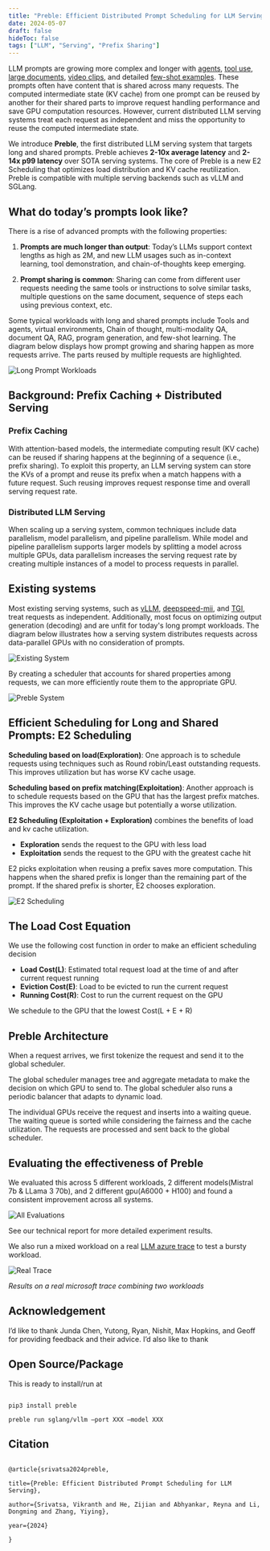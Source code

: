 ```yaml
---
title: "Preble: Efficient Distributed Prompt Scheduling for LLM Serving"
date: 2024-05-07
draft: false
hideToc: false
tags: ["LLM", "Serving", "Prefix Sharing"]
---
```

 
LLM prompts are growing more complex and longer with [agents](https://arxiv.org/abs/2308.11432), [tool use](https://platform.openai.com/docs/guides/function-calling), [large documents](https://arxiv.org/html/2404.07143v1), [video clips](https://blog.google/technology/ai/google-gemini-next-generation-model-february-2024/#context-window), and detailed [few-shot examples](https://arxiv.org/pdf/2210.03629). These prompts often have content that is shared across many requests. The computed intermediate state (KV cache) from one prompt can be reused by another for their shared parts to improve request handling performance and save GPU computation resources. However, current distributed LLM serving systems treat each request as independent and miss the opportunity to reuse the computed intermediate state.

We introduce **Preble**, the first distributed LLM serving system that targets long and shared prompts. Preble achieves **2-10x average latency** and **2-14x p99 latency** over SOTA serving systems. The core of Preble is a new E2 Scheduling that optimizes load distribution and KV cache reutilization. Preble is compatible with multiple serving backends such as vLLM and SGLang.

  

## What do today’s prompts look like?
There is a rise of advanced prompts with the following properties:
 
1. **Prompts are much longer than output**: Today’s LLMs support context lengths as high as 2M, and new LLM usages such as in-context learning, tool demonstration, and chain-of-thoughts keep emerging.

2. **Prompt sharing is common**: Sharing can come from different user requests needing the same tools or instructions to solve similar tasks, multiple questions on the same document, sequence of steps each using previous context, etc.

  

Some typical workloads with long and shared prompts include Tools and agents, virtual environments, Chain of thought, multi-modality QA, document QA, RAG, program generation, and few-shot learning. The diagram below displays how prompt growing and sharing happen as more requests arrive. The parts reused by multiple requests are highlighted.

  

![Long Prompt Workloads](../../static/images/preble_gifs/long_prompt_gif_large_text.gif)

  

## Background: Prefix Caching + Distributed Serving

### Prefix Caching

With attention-based models, the intermediate computing result (KV cache) can be reused if sharing happens at the beginning of a sequence (i.e., prefix sharing). To exploit this property, an LLM serving system can store the KVs of a prompt and reuse its prefix when a match happens with a future request. Such reusing improves request response time and overall serving request rate.

  

### Distributed LLM Serving

When scaling up a serving system, common techniques include data parallelism, model parallelism, and pipeline parallelism. While model and pipeline parallelism supports larger models by splitting a model across multiple GPUs, data parallelism increases the serving request rate by creating multiple instances of a model to process requests in parallel.

  

## Existing systems

  

Most existing serving systems, such as [vLLM](https://github.com/vllm-project/vllm), [deepspeed-mii](https://github.com/microsoft/DeepSpeed-MII), and [TGI](https://github.com/huggingface/text-generation-inference), treat requests as independent. Additionally, most focus on optimizing output generation (decoding) and are unfit for today's long prompt workloads. The diagram below illustrates how a serving system distributes requests across data-parallel GPUs with no consideration of prompts.

  

![Existing System](../../static/images/preble_gifs/existing_system_gif.gif)

  

By creating a scheduler that accounts for shared properties among requests, we can more efficiently route them to the appropriate GPU.

  

![Preble System](../../static/images/preble_gifs/preble_system_processing_gif.gif)

  
  

## Efficient Scheduling for Long and Shared Prompts: E2 Scheduling

**Scheduling based on load(Exploration)**: One approach is to schedule requests using techniques such as Round robin/Least outstanding requests. This improves utilization but has worse KV cache usage.

**Scheduling based on prefix matching(Exploitation)**: Another approach is to schedule requests based on the GPU that has the largest prefix matches. This improves the KV cache usage but potentially a worse utilization.

  

**E2 Scheduling (Exploitation + Exploration)** combines the benefits of load and kv cache utilization.
- **Exploration** sends the request to the GPU with less load
- **Exploitation** sends the request to the GPU with the greatest cache hit

E2 picks exploitation when reusing a prefix saves more computation. This happens when the shared prefix is longer than the remaining part of the prompt. If the shared prefix is shorter, E2 chooses exploration.

  

![E2 Scheduling](../../static/images/preble_gifs/e2_scheduling_gif.gif)

  

## The Load Cost Equation

We use the following cost function in order to make an efficient scheduling decision
- **Load Cost(L)**: Estimated total request load at the time of and after current request running
- **Eviction Cost(E)**: Load to be evicted to run the current request
- **Running Cost(R\)**: Cost to run the current request on the GPU

We schedule to the GPU that the lowest Cost(L + E + R)

  
  

## Preble Architecture

  

When a request arrives, we first tokenize the request and send it to the global scheduler.

  

The global scheduler manages tree and aggregate metadata to make the decision on which GPU to send to. The global scheduler also runs a periodic balancer that adapts to dynamic load.

  

The individual GPUs receive the request and inserts into a waiting queue. The waiting queue is sorted while considering the fairness and the cache utilization. The requests are processed and sent back to the global scheduler.

  

## Evaluating the effectiveness of Preble

  

We evaluated this across 5 different workloads, 2 different models(Mistral 7b & LLama 3 70b), and 2 different gpu(A6000 + H100) and found a consistent improvement across all systems.

![All Evaluations](../../static/images/preble_gifs/eval_all_in_one.svg)

See our technical report for more detailed experiment results.

  

We also run a mixed workload on a real [LLM azure trace](https://github.com/Azure/AzurePublicDataset) to test a bursty workload.

![Real Trace](../../static/images//preble_gifs/eval_real_trace.svg)

*Results on a real microsoft trace combining two workloads*

  

## Acknowledgement

I’d like to thank Junda Chen, Yutong, Ryan, Nishit, Max Hopkins, and Geoff for providing feedback and their advice. I’d also like to thank

  

## Open Source/Package

This is ready to install/run at

```

pip3 install preble

preble run sglang/vllm –port XXX –model XXX

```

  

## Citation

  

```

@article{srivatsa2024preble,

title={Preble: Efficient Distributed Prompt Scheduling for LLM Serving},

author={Srivatsa, Vikranth and He, Zijian and Abhyankar, Reyna and Li, Dongming and Zhang, Yiying},

year={2024}

}

```
